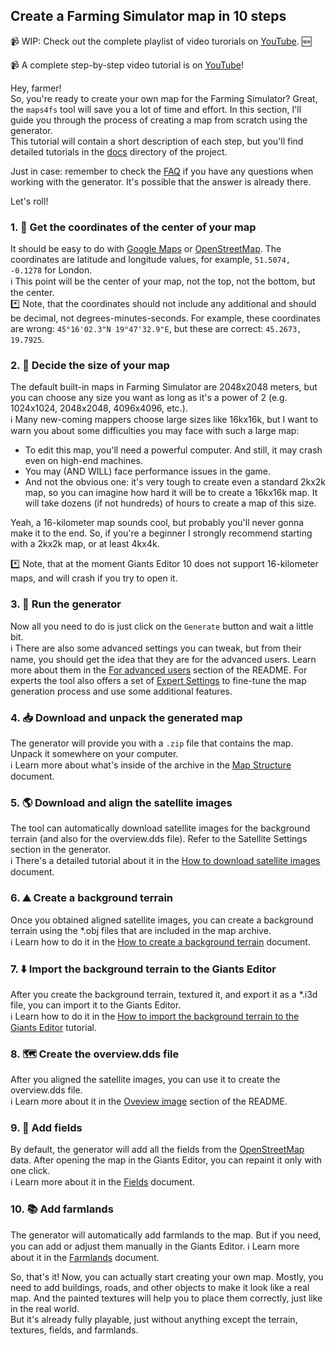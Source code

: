 ## Create a Farming Simulator map in 10 steps

📹 WIP: Check out the complete playlist of video turorials on [YouTube](https://www.youtube.com/watch?v=hPbJZ0HoiDE&list=PLug0g7UYHX8D1Jik6NkJjQhdxqS-NOtB9). 🆕  

📹 A complete step-by-step video tutorial is on [YouTube](https://www.youtube.com/watch?v=Nl_aqXJ5nAk&)!  

Hey, farmer!  
So, you're ready to create your own map for the Farming Simulator? Great, the `maps4fs` tool will save you a lot of time and effort. In this section, I'll guide you through the process of creating a map from scratch using the generator.  
This tutorial will contain a short description of each step, but you'll find detailed tutorials in the [docs](https://github.com/iwatkot/maps4fs/tree/main/docs) directory of the project.  
  
Just in case: remember to check the [FAQ](https://github.com/iwatkot/maps4fs/blob/main/docs/FAQ.md) if you have any questions when working with the generator. It's possible that the answer is already there.  

Let's roll!

### 1. 📍 Get the coordinates of the center of your map
It should be easy to do with [Google Maps](https://www.google.com/maps) or [OpenStreetMap](https://www.openstreetmap.org). The coordinates are latitude and longitude values, for example, `51.5074, -0.1278` for London.  
ℹ️ This point will be the center of your map, not the top, not the bottom, but the center.  
*️⃣ Note, that the coordinates should not include any additional and should be decimal, not degrees-minutes-seconds. For example, these coordinates are wrong: `45°16'02.3"N 19°47'32.9"E`, but these are correct: `45.2673, 19.7925`.


### 2. 📏 Decide the size of your map
The default built-in maps in Farming Simulator are 2048x2048 meters, but you can choose any size you want as long as it's a power of 2 (e.g. 1024x1024, 2048x2048, 4096x4096, etc.).  
ℹ️ Many new-coming mappers choose large sizes like 16kx16k, but I want to warn you about some difficulties you may face with such a large map:
- To edit this map, you'll need a powerful computer. And still, it may crash even on high-end machines.
- You may (AND WILL) face performance issues in the game.
- And not the obvious one: it's very tough to create even a standard 2kx2k map, so you can imagine how hard it will be to create a 16kx16k map. It will take dozens (if not hundreds) of hours to create a map of this size.

Yeah, a 16-kilometer map sounds cool, but probably you'll never gonna make it to the end. So, if you're a beginner I strongly recommend starting with a 2kx2k map, or at least 4kx4k.

*️⃣ Note, that at the moment Giants Editor 10 does not support 16-kilometer maps, and will crash if you try to open it.

### 3. 🚀 Run the generator
Now all you need to do is just click on the `Generate` button and wait a little bit.  
ℹ️ There are also some advanced settings you can tweak, but from their name, you should get the idea that they are for the advanced users. Learn more about them in the [For advanced users](https://github.com/iwatkot/maps4fs?tab=readme-ov-file#For-advanced-users) section of the README. For experts the tool also offers a set of [Expert Settings](https://github.com/iwatkot/maps4fs?tab=readme-ov-file#Expert-settings) to fine-tune the map generation process and use some additional features.

### 4. 📥 Download and unpack the generated map
The generator will provide you with a `.zip` file that contains the map. Unpack it somewhere on your computer.  
ℹ️ Learn more about what's inside of the archive in the [Map Structure](https://github.com/iwatkot/maps4fs/blob/main/docs/map_structure.md) document.

### 5. 🌎 Download and align the satellite images
The tool can automatically download satellite images for the background terrain (and also for the overview.dds file). Refer to the Satellite Settings section in the generator.  
ℹ️ There's a detailed tutorial about it in the [How to download satellite images](https://github.com/iwatkot/maps4fs/blob/main/docs/download_satellite_images.md) document.

### 6. ⛰️ Create a background terrain
Once you obtained aligned satellite images, you can create a background terrain using the *.obj files that are included in the map archive.  
ℹ️ Learn how to do it in the [How to create a background terrain](https://github.com/iwatkot/maps4fs/blob/main/docs/create_background_terrain.md) document.

### 7. ⬇️ Import the background terrain to the Giants Editor
After you create the background terrain, textured it, and export it as a *.i3d file, you can import it to the Giants Editor.  
ℹ️ Learn how to do it in the [How to import the background terrain to the Giants Editor](https://github.com/iwatkot/maps4fs/blob/main/docs/import_to_giants_editor.md) tutorial.

### 8. 🗺️ Create the overview.dds file
After you aligned the satellite images, you can use it to create the overview.dds file.  
ℹ️ Learn more about it in the [Oveview image](https://github.com/iwatkot/maps4fs?tab=readme-ov-file#Overview-image) section of the README.

### 9. 🌾 Add fields
By default, the generator will add all the fields from the [OpenStreetMap](https://www.openstreetmap.org) data. After opening the map in the Giants Editor, you can repaint it only with one click.  
ℹ️ Learn more about it in the [Fields](https://github.com/iwatkot/maps4fs/blob/main/docs/fields.md) document.

### 10. 📚 Add farmlands
The generator will automatically add farmlands to the map. But if you need, you can add or adjust them manually in the Giants Editor.
ℹ️ Learn more about it in the [Farmlands](https://github.com/iwatkot/maps4fs/blob/main/docs/farmlands.md) document.  
  
So, that's it! Now, you can actually start creating your own map. Mostly, you need to add buildings, roads, and other objects to make it look like a real map. And the painted textures will help you to place them correctly, just like in the real world.  
But it's already fully playable, just without anything except the terrain, textures, fields, and farmlands.
